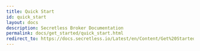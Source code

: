 ```yaml
---
title: Quick Start
id: quick_start
layout: docs
description: Secretless Broker Documentation
permalink: docs/get_started/quick_start.html
redirect_to: https://docs.secretless.io/Latest/en/Content/Get%20Started/quick_start.htm
---
```

